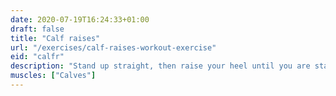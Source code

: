 ```yaml
---
date: 2020-07-19T16:24:33+01:00
draft: false
title: "Calf raises"
url: "/exercises/calf-raises-workout-exercise"
eid: "calfr"
description: "Stand up straight, then raise your heel until you are standing on your toes. It is ok to hold you hand on a chair against the wall."
muscles: ["Calves"]
---
```

